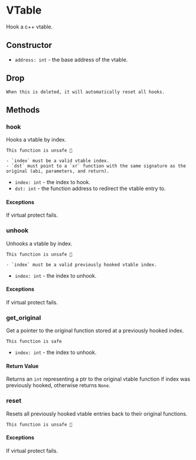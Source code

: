# VTable

Hook a c++ vtable.

## Constructor

- `address: int` - the base address of the vtable.

## Drop

```admonish info title=""
When this is deleted, it will automatically reset all hooks.
```

## Methods

### hook
Hooks a vtable by index.

```admonish danger title=""
This function is unsafe 🐉

- `index` must be a valid vtable index.
- `dst` must point to a `xr` function with the same signature as the original (abi, parameters, and return).
```

- `index: int` - the index to hook.
- `dst: int` - the function address to redirect the vtable entry to.

#### Exceptions
If virtual protect fails.

### unhook
Unhooks a vtable by index.

```admonish danger title=""
This function is unsafe 🐉

- `index` must be a valid previously hooked vtable index.
```

- `index: int` - the index to unhook.

#### Exceptions
If virtual protect fails.

### get_original
Get a pointer to the original function stored at a previously hooked index.

```admonish success title=""
This function is safe
```

- `index: int` - the index to unhook.

#### Return Value
Returns an `int` representing a ptr to the original vtable function if index was previously hooked, otherwise returns `None`.

### reset
Resets all previously hooked vtable entries back to their original functions.

```admonish danger title=""
This function is unsafe 🐉
```

#### Exceptions
If virtual protect fails.
